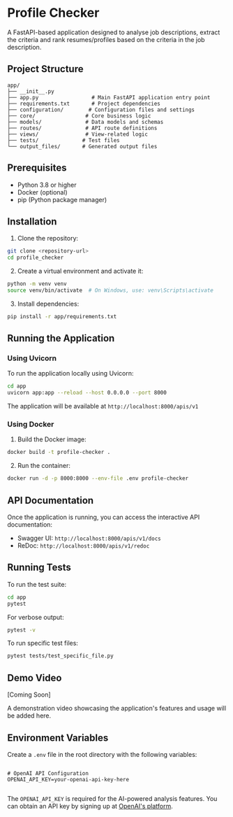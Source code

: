 # Profile Checker

A FastAPI-based application designed to analyse job descriptions, extract the criteria and rank resumes/profiles based on the criteria in the job description.

## Project Structure

```
app/
├── __init__.py
├── app.py                 # Main FastAPI application entry point
├── requirements.txt       # Project dependencies
├── configuration/        # Configuration files and settings
├── core/                # Core business logic
├── models/              # Data models and schemas
├── routes/              # API route definitions
├── views/               # View-related logic
├── tests/              # Test files
└── output_files/       # Generated output files
```

## Prerequisites

- Python 3.8 or higher
- Docker (optional)
- pip (Python package manager)

## Installation

1. Clone the repository:
```bash
git clone <repository-url>
cd profile_checker
```

2. Create a virtual environment and activate it:
```bash
python -m venv venv
source venv/bin/activate  # On Windows, use: venv\Scripts\activate
```

3. Install dependencies:
```bash
pip install -r app/requirements.txt
```

## Running the Application

### Using Uvicorn

To run the application locally using Uvicorn:

```bash
cd app
uvicorn app:app --reload --host 0.0.0.0 --port 8000
```

The application will be available at `http://localhost:8000/apis/v1`

### Using Docker

1. Build the Docker image:
```bash
docker build -t profile-checker .
```

2. Run the container:
```bash
docker run -d -p 8000:8000 --env-file .env profile-checker
```

## API Documentation

Once the application is running, you can access the interactive API documentation:

- Swagger UI: `http://localhost:8000/apis/v1/docs`
- ReDoc: `http://localhost:8000/apis/v1/redoc`

## Running Tests

To run the test suite:

```bash
cd app
pytest
```

For verbose output:
```bash
pytest -v
```

To run specific test files:
```bash
pytest tests/test_specific_file.py
```

## Demo Video

[Coming Soon]

A demonstration video showcasing the application's features and usage will be added here.

## Environment Variables

Create a `.env` file in the root directory with the following variables:
```

# OpenAI API Configuration
OPENAI_API_KEY=your-openai-api-key-here


```

The `OPENAI_API_KEY` is required for the AI-powered analysis features. You can obtain an API key by signing up at [OpenAI's platform](https://platform.openai.com/).



